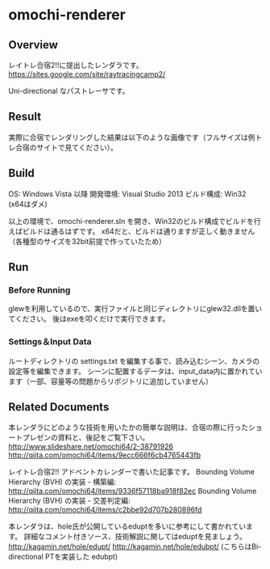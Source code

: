 omochi-renderer
==========

## Overview
レイトレ合宿2!!に提出したレンダラです。
https://sites.google.com/site/raytracingcamp2/

Uni-directional なパストレーサです。

## Result
実際に合宿でレンダリングした結果は以下のような画像です（フルサイズは例トレ合宿のサイトで見てください）。

## Build
OS: Windows Vista 以降
開発環境: Visual Studio 2013
ビルド構成: Win32 (x64はダメ)

以上の環境で、omochi-renderer.sln を開き、Win32のビルド構成でビルドを行えばビルドは通るはずです。
x64だと、ビルドは通りますが正しく動きません（各種型のサイズを32bit前提で作っていたため）

## Run
### Before Running
glewを利用しているので、実行ファイルと同じディレクトリにglew32.dllを置いてください。
後はexeを叩くだけで実行できます。

### Settings＆Input Data
ルートディレクトリの settings.txt を編集する事で、読み込むシーン、カメラの設定等を編集できます。
シーンに配置するデータは、input_data内に置かれています（一部、容量等の問題からリポジトリに追加していません）

## Related Documents
本レンダラにどのような技術を用いたかの簡単な説明は、合宿の際に行ったショートプレゼンの資料と、後記をご覧下さい。
http://www.slideshare.net/omochi64/2-38791926
http://qiita.com/omochi64/items/9ecc666f6cb4765443fb

レイトレ合宿2!! アドベントカレンダーで書いた記事です。
Bounding Volume Hierarchy (BVH) の実装 - 構築編: http://qiita.com/omochi64/items/9336f57118ba918f82ec
Bounding Volume Hierarchy (BVH) の実装 - 交差判定編: http://qiita.com/omochi64/items/c2bbe92d707b280896fd

本レンダラは、hole氏が公開しているeduptを多いに参考にして書かれています。
詳細なコメント付きソース、技術解説に関してはeduptを見ましょう。
http://kagamin.net/hole/edupt/
http://kagamin.net/hole/edubpt/ (こちらはBi-directional PTを実装した edubpt)

